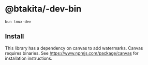 # @btakita/-dev-bin

```shell
bun tmux-dev
```

## Install

This library has a dependency on canvas to add watermarks. Canvas requires binaries. See https://www.npmjs.com/package/canvas for installation instructions. 
